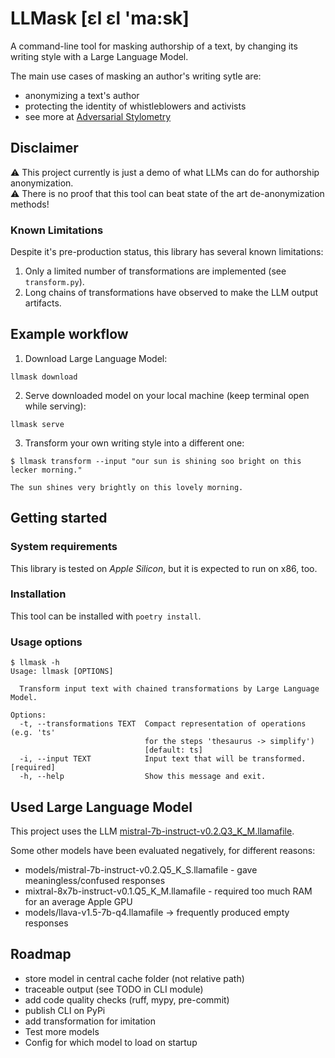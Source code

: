 # LLMask [ɛl ɛl 'ma:sk]

A command-line tool for masking authorship of a text,
by changing its writing style with a Large Language Model.

The main use cases of masking an author's writing sytle are:

* anonymizing a text's author
* protecting the identity of whistleblowers and activists
* see more at [Adversarial Stylometry](https://en.wikipedia.org/wiki/Adversarial_stylometry)

## Disclaimer

⚠️ This project currently is just a demo of what LLMs can do for authorship anonymization.<br>
⚠️ There is no proof that this tool can beat state of the art de-anonymization methods!

### Known Limitations

Despite it's pre-production status, this library has several known limitations:

1. Only a limited number of transformations are implemented (see `transform.py`).
2. Long chains of transformations have observed to make the LLM output artifacts.

## Example workflow

1. Download Large Language Model:

```
llmask download
```

2. Serve downloaded model on your local machine (keep terminal open while serving):

```
llmask serve
```

3. Transform your own writing style into a different one:

```
$ llmask transform --input "our sun is shining soo bright on this lecker morning."

The sun shines very brightly on this lovely morning.
```

## Getting started
### System requirements

This library is tested on *Apple Silicon*, but it is expected to run on x86, too.

### Installation

This tool can be installed with `poetry install`.

### Usage options

```
$ llmask -h
Usage: llmask [OPTIONS]

  Transform input text with chained transformations by Large Language Model.

Options:
  -t, --transformations TEXT  Compact representation of operations (e.g. 'ts'
                              for the steps 'thesaurus -> simplify')
                              [default: ts]
  -i, --input TEXT            Input text that will be transformed.  [required]
  -h, --help                  Show this message and exit.
```

## Used Large Language Model

This project uses the LLM [mistral-7b-instruct-v0.2.Q3_K_M.llamafile](https://huggingface.co/jartine/Mistral-7B-Instruct-v0.2-llamafile).

Some other models have been evaluated negatively, for different reasons:
* models/mistral-7b-instruct-v0.2.Q5_K_S.llamafile - gave meaningless/confused responses
* mixtral-8x7b-instruct-v0.1.Q5_K_M.llamafile - required too much RAM for an average Apple GPU
* models/llava-v1.5-7b-q4.llamafile -> frequently produced empty responses

## Roadmap
* store model in central cache folder (not relative path)
* traceable output (see TODO in CLI module)
* add code quality checks (ruff, mypy, pre-commit)
* publish CLI on PyPi
* add transformation for imitation
* Test more models
* Config for which model to load on startup
